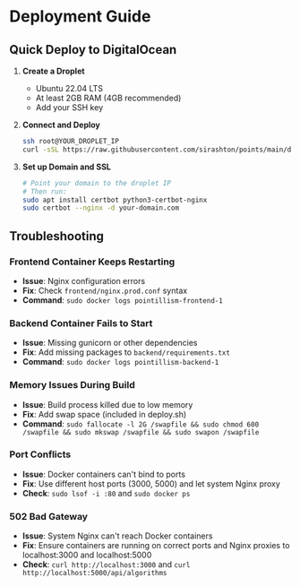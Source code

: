 # Deployment Guide

## Quick Deploy to DigitalOcean

1. **Create a Droplet**
   - Ubuntu 22.04 LTS
   - At least 2GB RAM (4GB recommended)
   - Add your SSH key

2. **Connect and Deploy**
   ```bash
   ssh root@YOUR_DROPLET_IP
   curl -sSL https://raw.githubusercontent.com/sirashton/points/main/deploy.sh | bash
   ```

3. **Set up Domain and SSL**
   ```bash
   # Point your domain to the droplet IP
   # Then run:
   sudo apt install certbot python3-certbot-nginx
   sudo certbot --nginx -d your-domain.com
   ```

## Troubleshooting

### Frontend Container Keeps Restarting
- **Issue**: Nginx configuration errors
- **Fix**: Check `frontend/nginx.prod.conf` syntax
- **Command**: `sudo docker logs pointillism-frontend-1`

### Backend Container Fails to Start
- **Issue**: Missing gunicorn or other dependencies
- **Fix**: Add missing packages to `backend/requirements.txt`
- **Command**: `sudo docker logs pointillism-backend-1`

### Memory Issues During Build
- **Issue**: Build process killed due to low memory
- **Fix**: Add swap space (included in deploy.sh)
- **Command**: `sudo fallocate -l 2G /swapfile && sudo chmod 600 /swapfile && sudo mkswap /swapfile && sudo swapon /swapfile`

### Port Conflicts
- **Issue**: Docker containers can't bind to ports
- **Fix**: Use different host ports (3000, 5000) and let system Nginx proxy
- **Check**: `sudo lsof -i :80` and `sudo docker ps`

### 502 Bad Gateway
- **Issue**: System Nginx can't reach Docker containers
- **Fix**: Ensure containers are running on correct ports and Nginx proxies to localhost:3000 and localhost:5000
- **Check**: `curl http://localhost:3000` and `curl http://localhost:5000/api/algorithms`